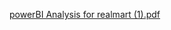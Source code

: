 [powerBI Analysis for realmart (1).pdf](https://github.com/user-attachments/files/17342605/powerBI.Analysis.for.realmart.1.pdf)
